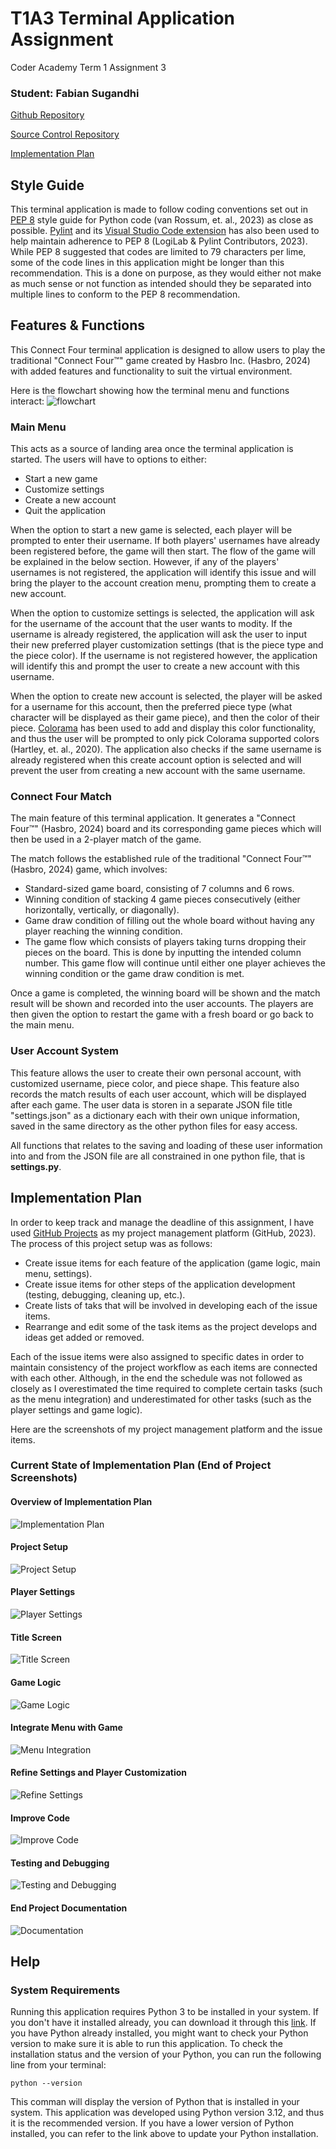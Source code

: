 # T1A3 Terminal Application Assignment
Coder Academy Term 1 Assignment 3
### Student: Fabian Sugandhi

[Github Repository](https://github.com/FabSugandhi/FabianSugandhi_T1A3)

[Source Control Repository](https://github.com/FabSugandhi/FabianSugandhi_T1A3/commits/main)

[Implementation Plan](https://github.com/users/FabSugandhi/projects/2/views/1)

## Style Guide

This terminal application is made to follow coding conventions set out in [PEP 8](https://peps.python.org/pep-0008/) style guide for Python code (van Rossum, et. al., 2023) as close as possible. [Pylint](https://pypi.org/project/pylint/) and its [Visual Studio Code extension](https://marketplace.visualstudio.com/items?itemName=ms-python.pylint) has also been used to help maintain adherence to PEP 8 (LogiLab & Pylint Contributors, 2023).
While PEP 8 suggested that codes are limited to 79 characters per lime, some of the code lines in this application might be longer than this recommendation. This is a done on purpose, as they would either not make as much sense or not function as intended should they be separated into multiple lines to conform to the PEP 8 recommendation.

## Features & Functions

This Connect Four terminal application is designed to allow users to play the traditional "Connect Four™" game created by Hasbro Inc. (Hasbro, 2024) with added features and functionality to suit the virtual environment.

Here is the flowchart showing how the terminal menu and functions interact:
![flowchart](./docs/T1A3_Flowchart.png)

### Main Menu

This acts as a source of landing area once the terminal application is started. The users will have to options to either:
- Start a new game
- Customize settings
- Create a new account
- Quit the application

When the option to start a new game is selected, each player will be prompted to enter their username. If both players' usernames have already been registered before, the game will then start. The flow of the game will be explained in the below section. However, if any of the players' usernames is not registered, the application will identify this issue and will bring the player to the account creation menu, prompting them to create a new account.

When the option to customize settings is selected, the application will ask for the username of the account that the user wants to modity. If the username is already registered, the application will ask the user to input their new preferred player customization settings (that is the piece type and the piece color). If the username is not registered however, the application will identify this and prompt the user to create a new account with this username.

When the option to create new account is selected, the player will be asked for a username for this account, then the preferred piece type (what character will be displayed as their game piece), and then the color of their piece. [Colorama](https://pypi.org/project/colorama/) has been used to add and display this color functionality, and thus the user will be prompted to only pick Colorama supported colors (Hartley, et. al., 2020). The application also checks if the same username is already registered when this create account option is selected and will prevent the user from creating a new account with the same username.

### Connect Four Match

The main feature of this terminal application. It generates a "Connect Four™" (Hasbro, 2024) board and its corresponding game pieces which will then be used in a 2-player match of the game. 

The match follows the established rule of the traditional "Connect Four™" (Hasbro, 2024) game, which involves:
- Standard-sized game board, consisting of 7 columns and 6 rows.
- Winning condition of stacking 4 game pieces consecutively (either horizontally, vertically, or diagonally).
- Game draw condition of filling out the whole board without having any player reaching the winning condition.
- The game flow which consists of players taking turns dropping their pieces on the board. This is done by inputting the intended column number. This game flow will continue until either one player achieves the winning condition or the game draw condition is met.

Once a game is completed, the winning board will be shown and the match result will be shown and recorded into the user accounts. The players are then given the option to restart the game with a fresh board or go back to the main menu.

### User Account System

This feature allows the user to create their own personal account, with customized username, piece color, and piece shape. This feature also records the match results of each user account, which will be displayed after each game. The user data is storen in a separate JSON file title "settings.json" as a dictionary each with their own unique information, saved in the same directory as the other python files for easy access.

All functions that relates to the saving and loading of these user information into and from the JSON file are all constrained in one python file, that is **settings.py**.

## Implementation Plan

In order to keep track and manage the deadline of this assignment, I have used [GitHub Projects](https://docs.github.com/en/issues/planning-and-tracking-with-projects/learning-about-projects/about-projects) as my project management platform (GitHub, 2023). The process of this project setup was as follows:
- Create issue items for each feature of the application (game logic, main menu, settings).
- Create issue items for other steps of the application development (testing, debugging, cleaning up, etc.).
- Create lists of taks that will be involved in developing each of the issue items.
- Rearrange and edit some of the task items as the project develops and ideas get added or removed.

Each of the issue items were also assigned to specific dates in order to maintain consistency of the project workflow as each items are connected with each other. Although, in the end the schedule was not followed as closely as I overestimated the time required to complete certain tasks (such as the menu integration) and underestimated for other tasks (such as the player settings and game logic). 

Here are the screenshots of my project management platform and the issue items.

### Current State of Implementation Plan (End of Project Screenshots)

#### Overview of Implementation Plan

![Implementation Plan](./docs/Implement_Plan.png)

#### Project Setup

![Project Setup](./docs/Implement_Setup.png)

#### Player Settings

![Player Settings](./docs/Implement_Settings.png)

#### Title Screen

![Title Screen](./docs/Implement_Menu.png)

#### Game Logic

![Game Logic](./docs/Implement_Game.png)

#### Integrate Menu with Game

![Menu Integration](./docs/Implement_Integrate.png)

#### Refine Settings and Player Customization

![Refine Settings](./docs/Implement_Refine.png)

#### Improve Code

![Improve Code](./docs/Implement_Improve.png)

#### Testing and Debugging

![Testing and Debugging](./docs/Implement_Test.png)

#### End Project Documentation

![Documentation](./docs/Implement_Documentation.png)

## Help

### System Requirements

Running this application requires Python 3 to be installed in your system. If you don't have it installed already, you can download it through this [link](https://www.python.org/downloads/). If you have Python already installed, you might want to check your Python version to make sure it is able to run this application. To check the installation status and the version of your Python, you can run the following line from your terminal:
```
python --version
```
This comman will display the version of Python that is installed in your system. This application was developed using Python version 3.12, and thus it is the recommended version. If you have a lower version of Python installed, you can refer to the link above to update your Python installation.

